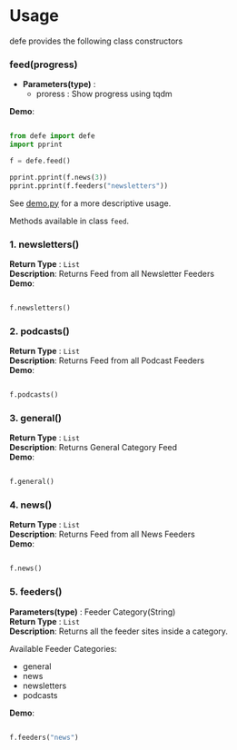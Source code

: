 # Usage

defe provides the following class constructors

### feed(progress)

* **Parameters(type)** :
	- proress : Show progress using tqdm

**Demo**:
```python

from defe import defe
import pprint

f = defe.feed()

pprint.pprint(f.news(3))
pprint.pprint(f.feeders("newsletters"))

```

See [demo.py](https://github.com/codeclassroom/CodeRunner/blob/master/demo.py) for a more descriptive usage.


Methods available in class `feed`.

### 1. newsletters()
**Return Type** : `List` <br>
**Description**: Returns Feed from all Newsletter Feeders<br>
**Demo**:
```python

f.newsletters()

```

### 2. podcasts()

**Return Type** : `List` <br>
**Description**: Returns Feed from all Podcast Feeders<br>
**Demo**:
```python

f.podcasts()

```

### 3. general()

**Return Type** : `List` <br>
**Description**: Returns General Category Feed<br>
**Demo**:
```python

f.general()

```

### 4. news()

**Return Type** : `List` <br>
**Description**: Returns Feed from all News Feeders<br>
**Demo**:
```python

f.news()

```

### 5. feeders()

**Parameters(type)** : Feeder Category(String) <br>
**Return Type** : `List` <br>
**Description**: Returns all the feeder sites inside a category.<br>

Available Feeder Categories:

- general
- news
- newsletters
- podcasts

**Demo**:
```python

f.feeders("news")

```